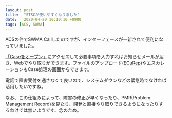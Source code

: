 ```yaml
---
layout: post
title:  "STSCが使いやすくなりました"
date:   2020-04-20 10:10:10 +0900
tags: [ACS, SWMA]
---
```

ACSの件でSWMA Callしたのですが、インターフェースが一新されて便利になっていました。

[「Caseをオープン」](https://www.ibm.com/mysupport/s/createrecord/NewCase?productId=null)にアクセスして必要事項を入力すればお知らせメールが届き、Webでやり取りができます。ファイルのアップロード([ECuRep](https://www.ibm.com/support/pages/ibm-%E3%82%B5%E3%83%9D%E3%83%BC%E3%83%88%E3%81%B8-https-%E3%81%A7%E8%B3%87%E6%96%99%E3%82%92%E9%80%81%E4%BB%98%E3%81%99%E3%82%8B%E6%89%8B%E9%A0%86-case-%E3%81%AE%E5%A0%B4%E5%90%88))やエスカレーションもCase処理の画面からできます。

電話で障害受付を通さなくて良いので、システムダウンなどの緊急時でなければ活用したいですね。

なお、この仕組みによって、障害の修正が早くなったり、PMR(Problem Management Record)を見たり、開発と直接やり取りできるようになったりするわけでは無いようです、念のため。
